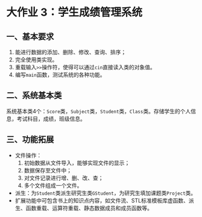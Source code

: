 # 大作业 3：**学生成绩管理系统**

## 一、基本要求

1. 能进行数据的添加、删除、修改、查询、排序；
2. 完全使用类实现。
3. 重载输入`>>`操作符，使得可以通过`cin`直接读入类的对象值。
4. 编写`main`函数，测试系统的各种功能。

## 二、系统基本类
系统基本类4个：`Score`类，`Subject`类，`Student`类，`Class`类。存储学生的个人信息，考试科目，成绩，班级信息。

## 三、功能拓展
- 文件操作：
  1. 初始数据从文件导入，能够实现文件的显示；
  2. 数据保存至文件中；
  3. 对文件记录进行增、删、改、查；
  4. 多个文件组成一个文件。
- 派生：为`Student`类派生研究生类`GStudent`，为研究生填加课题类`Project`类。
- 扩展功能中可包含书上的知识点内容，如文件流、STL标准模板库虚函数、派生、函数重载、运算符重载、静态数据成员和成员函数等。
